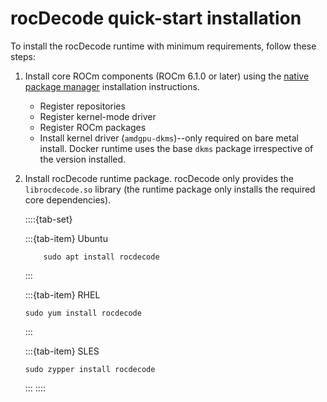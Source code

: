 # rocDecode quick-start installation

To install the rocDecode runtime with minimum requirements, follow these steps:

1. Install core ROCm components (ROCm 6.1.0 or later) using the
   [native package manager](https://rocm.docs.amd.com/projects/install-on-linux/en/latest/how-to/native-install/index.html) installation instructions.

    * Register repositories
    * Register kernel-mode driver
    * Register ROCm packages
    * Install kernel driver (`amdgpu-dkms`)--only required on bare metal install. Docker runtime uses the
        base `dkms` package irrespective of the version installed.

2. Install rocDecode runtime package. rocDecode only provides the `librocdecode.so` library (the
    runtime package only installs the required core dependencies).

    ::::{tab-set}

    :::{tab-item} Ubuntu

    ```shell
        sudo apt install rocdecode
    ```

    :::

    :::{tab-item} RHEL

    ```shell
    sudo yum install rocdecode
    ```

    :::

    :::{tab-item} SLES

    ```shell
    sudo zypper install rocdecode
    ```

    :::
    ::::
